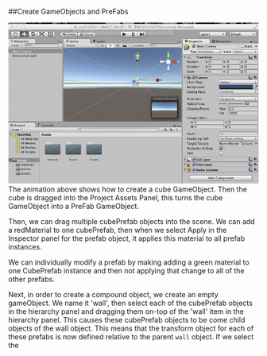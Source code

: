 ##Create GameObjects and PreFabs

![](nXkq9arLMv.gif)
The animation above shows how to create a cube GameObject.  Then the cube is dragged into the Project Assets Panel, this turns the cube GameObject into a PreFab GameObject.  

Then, we can drag multiple cubePrefab objects into the scene.  We can add a redMaterial to one cubePrefab, then when we select Apply in the Inspector panel for the prefab object, it applies this material to all prefab instances.  

We can individually modify a prefab by making adding a green material to one CubePrefab instance and then not applying that change to all of the other prefabs.

Next, in order to create a compound object, we create an empty gameObject.  We name it 'wall', then select each of the cubePrefab objects in the hierarchy panel and dragging them on-top of the 'wall' item in the hierarchy panel.  This causes these cubePrefab objects to be come child objects of the wall object.  This means that the transform object for each of these prefabs is now defined relative to the parent `wall` object.  If we select the 